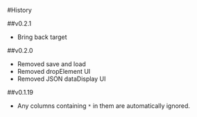 #History

##v0.2.1
* Bring back target

##v0.2.0
* Removed save and load
* Removed dropElement UI
* Removed JSON dataDisplay UI

##v0.1.19
* Any columns containing `*` in them are automatically ignored.
